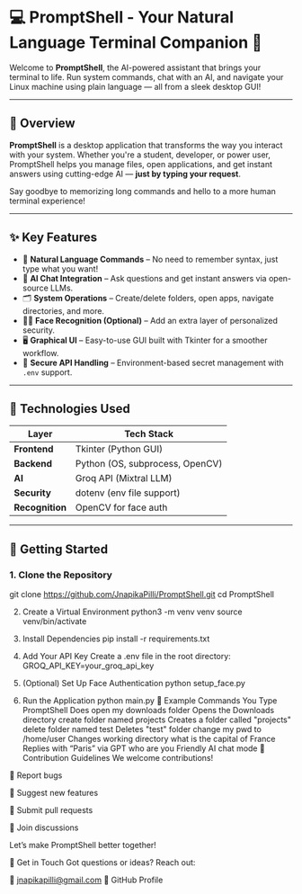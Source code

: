 # 💻 PromptShell - Your Natural Language Terminal Companion 🚀

Welcome to **PromptShell**, the AI-powered assistant that brings your terminal to life. Run system commands, chat with an AI, and navigate your Linux machine using plain language — all from a sleek desktop GUI!

---

## 🌟 Overview

**PromptShell** is a desktop application that transforms the way you interact with your system. Whether you're a student, developer, or power user, PromptShell helps you manage files, open applications, and get instant answers using cutting-edge AI — **just by typing your request**.

Say goodbye to memorizing long commands and hello to a more human terminal experience!

---

## ✨ Key Features

- 💬 **Natural Language Commands** – No need to remember syntax, just type what you want!
- 🧠 **AI Chat Integration** – Ask questions and get instant answers via open-source LLMs.
- 🗂️ **System Operations** – Create/delete folders, open apps, navigate directories, and more.
- 🧑‍💻 **Face Recognition (Optional)** – Add an extra layer of personalized security.
- 🖥️ **Graphical UI** – Easy-to-use GUI built with Tkinter for a smoother workflow.
- 🔐 **Secure API Handling** – Environment-based secret management with `.env` support.

---

## 🔧 Technologies Used

| Layer        | Tech Stack                      |
|--------------|----------------------------------|
| **Frontend** | Tkinter (Python GUI)             |
| **Backend**  | Python (OS, subprocess, OpenCV)  |
| **AI**       | Groq API (Mixtral LLM)           |
| **Security** | dotenv (env file support)        |
| **Recognition** | OpenCV for face auth          |

---

## 🚀 Getting Started

### 1. Clone the Repository
git clone https://github.com/JnapikaPilli/PromptShell.git
cd PromptShell

2. Create a Virtual Environment
python3 -m venv venv
source venv/bin/activate

3. Install Dependencies
pip install -r requirements.txt

4. Add Your API Key
Create a .env file in the root directory:
GROQ_API_KEY=your_groq_api_key

5. (Optional) Set Up Face Authentication
python setup_face.py

7. Run the Application
python main.py
🧪 Example Commands
You Type	PromptShell Does
open my downloads folder	Opens the Downloads directory
create folder named projects	Creates a folder called "projects"
delete folder named test	Deletes "test" folder
change my pwd to /home/user	Changes working directory
what is the capital of France	Replies with “Paris” via GPT
who are you	Friendly AI chat mode
🤝 Contribution Guidelines
We welcome contributions!

🐛 Report bugs

🌟 Suggest new features

🔀 Submit pull requests

💬 Join discussions

Let’s make PromptShell better together!

📩 Get in Touch
Got questions or ideas? Reach out:

📧 jnapikapilli@gmail.com
🔗 GitHub Profile
